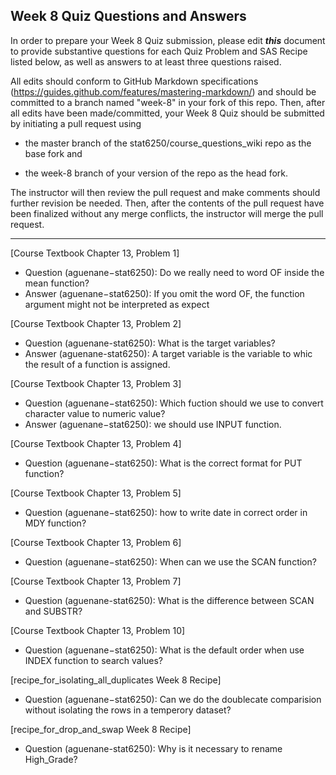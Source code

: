 ## Week 8 Quiz Questions and Answers

In order to prepare your Week 8 Quiz submission, please edit ***this*** document to provide substantive questions for each Quiz Problem and SAS Recipe listed below, as well as answers to at least three questions raised.

All edits should conform to GitHub Markdown specifications (https://guides.github.com/features/mastering-markdown/) and should be committed to a branch named "week-8" in your fork of this repo. Then, after all edits have been made/committed, your Week 8 Quiz should be submitted by initiating a pull request using

- the master branch of the stat6250/course_questions_wiki repo as the base fork and

- the week-8 branch of your version of the repo as the head fork.

The instructor will then review the pull request and make comments should further revision be needed. Then, after the contents of the pull request have been finalized without any merge conflicts, the instructor will merge the pull request.

********************************************************************************



[Course Textbook Chapter 13, Problem 1]
- Question (aguenane−stat6250): Do we really need to word OF inside the mean function?
- Answer (aguenane−stat6250): If you omit the word OF, the function argument might not be interpreted as expect



[Course Textbook Chapter 13, Problem 2]
- Question (aguenane-stat6250): What is the target variables?
- Answer (aguenane-stat6250): A target variable is the variable to whic the result of a function is assigned.



[Course Textbook Chapter 13, Problem 3]
- Question (aguenane−stat6250): Which fuction should we use to convert character value to numeric value?
- Answer (aguenane−stat6250): we should use INPUT function.



[Course Textbook Chapter 13, Problem 4]
- Question (aguenane−stat6250): What is the correct format for PUT function?



[Course Textbook Chapter 13, Problem 5]
- Question (aguenane−stat6250): how to write date in correct order in MDY function?



[Course Textbook Chapter 13, Problem 6]
- Question (aguenane−stat6250): When can we use the SCAN function?



[Course Textbook Chapter 13, Problem 7]
- Question (aguenane-stat6250): What is the difference between SCAN and SUBSTR?



[Course Textbook Chapter 13, Problem 10]
- Question (aguenane−stat6250): What is the default order when use INDEX function to search values?



[recipe_for_isolating_all_duplicates Week 8 Recipe]
- Question (aguenane−stat6250): Can we do the doublecate comparision without isolating the rows in a temperory dataset?



[recipe_for_drop_and_swap Week 8 Recipe]
- Question (aguenane-stat6250): Why is it necessary to rename High_Grade?


